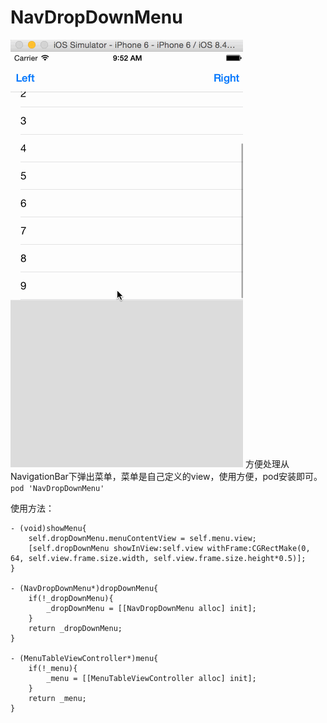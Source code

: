 # NavDropDownMenu
![](./menu.gif)
方便处理从NavigationBar下弹出菜单，菜单是自己定义的view，使用方便，pod安装即可。
`pod 'NavDropDownMenu'`

使用方法：

```
- (void)showMenu{
    self.dropDownMenu.menuContentView = self.menu.view;
    [self.dropDownMenu showInView:self.view withFrame:CGRectMake(0, 64, self.view.frame.size.width, self.view.frame.size.height*0.5)];
}

- (NavDropDownMenu*)dropDownMenu{
    if(!_dropDownMenu){
        _dropDownMenu = [[NavDropDownMenu alloc] init];
    }
    return _dropDownMenu;
}

- (MenuTableViewController*)menu{
    if(!_menu){
        _menu = [[MenuTableViewController alloc] init];
    }
    return _menu;
}
```




